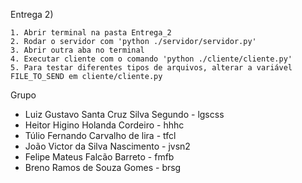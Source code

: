 Entrega 2)
    
    1. Abrir terminal na pasta Entrega_2
    2. Rodar o servidor com 'python ./servidor/servidor.py'
    3. Abrir outra aba no terminal
    4. Executar cliente com o comando 'python ./cliente/cliente.py'
    5. Para testar diferentes tipos de arquivos, alterar a variável FILE_TO_SEND em cliente/cliente.py

Grupo
- Luiz Gustavo Santa Cruz Silva Segundo  - lgscss
- Heitor Higino Holanda Cordeiro         - hhhc
- Túlio Fernando Carvalho de lira        - tfcl
- João Victor da Silva Nascimento        - jvsn2
- Felipe Mateus Falcão Barreto           - fmfb
- Breno Ramos de Souza Gomes             - brsg
